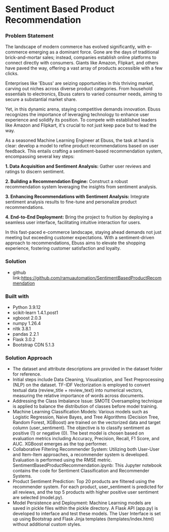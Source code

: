 # Sentiment Based Product Recommendation

### Problem Statement

The landscape of modern commerce has evolved significantly, with e-commerce emerging as a dominant force. Gone are the days of traditional brick-and-mortar sales; instead, companies establish online platforms to connect directly with consumers. Giants like Amazon, Flipkart, and others have paved the way, offering a vast array of products accessible with a few clicks.

Enterprises like 'Ebuss' are seizing opportunities in this thriving market, carving out niches across diverse product categories. From household essentials to electronics, Ebuss caters to varied consumer needs, aiming to secure a substantial market share.

Yet, in this dynamic arena, staying competitive demands innovation. Ebuss recognizes the importance of leveraging technology to enhance user experience and solidify its position. To compete with established leaders like Amazon and Flipkart, it's crucial to not just keep pace but to lead the way.

As a seasoned Machine Learning Engineer at Ebuss, the task at hand is clear: develop a model to refine product recommendations based on user feedback. This entails crafting a sentiment-based recommendation system, encompassing several key steps:

**1. Data Acquisition and Sentiment Analysis:** Gather user reviews and ratings to discern sentiment.

**2. Building a Recommendation Engine:** Construct a robust recommendation system leveraging the insights from sentiment analysis.

**3. Enhancing Recommendations with Sentiment Analysis:** Integrate sentiment analysis results to fine-tune and personalize product recommendations.

**4. End-to-End Deployment:** Bring the project to fruition by deploying a seamless user interface, facilitating intuitive interaction for users.

In this fast-paced e-commerce landscape, staying ahead demands not just meeting but exceeding customer expectations. With a sentiment-driven approach to recommendations, Ebuss aims to elevate the shopping experience, fostering customer satisfaction and loyalty.

### Solution

* github link:https://github.com/ramuautomation/SentimentBasedProductRecommendation

### Built with

* Python 3.9.12
* scikit-learn 1.4.1.post1
* xgboost 2.0.3
* numpy 1.26.4
* nltk 3.8.1
* pandas 2.2.1
* Flask 3.0.2
* Bootstrap CDN 5.1.3

### Solution Approach

* The dataset and attribute descriptions are provided in the dataset folder for reference.
* Initial steps include Data Cleaning, Visualization, and Text Preprocessing (NLP) on the dataset. TF-IDF Vectorization is employed to convert textual data (review_title + review_text) into numerical vectors, measuring the relative importance of words across documents.
* Addressing the Class Imbalance Issue: SMOTE Oversampling technique is applied to balance the distribution of classes before model training.
* Machine Learning Classification Models: Various models such as Logistic Regression, Naive Bayes, and Tree Algorithms (Decision Tree, Random Forest, XGBoost) are trained on the vectorized data and target column (user_sentiment). The objective is to classify sentiment as positive (1) or negative (0). The best model is chosen based on evaluation metrics including Accuracy, Precision, Recall, F1 Score, and AUC. XGBoost emerges as the top performer.
* Collaborative Filtering Recommender System: Utilizing both User-User and Item-Item approaches, a recommender system is developed. Evaluation is performed using the RMSE metric.
SentimentBasedProductRecommendation.ipynb: This Jupyter notebook contains the code for Sentiment Classification and Recommender Systems.
* Product Sentiment Prediction: Top 20 products are filtered using the recommender system. For each product, user_sentiment is predicted for all reviews, and the top 5 products with higher positive user sentiment are selected (model.py).
* Model Persistence and Deployment: Machine Learning models are saved in pickle files within the pickle directory. A Flask API (app.py) is developed to interface and test these models. The User Interface is set up using Bootstrap and Flask Jinja templates (templates/index.html) without additional custom styles.
